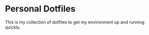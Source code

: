 # Personal Dotfiles

This is my collection of dotfiles to get my environment up and running quickly.
